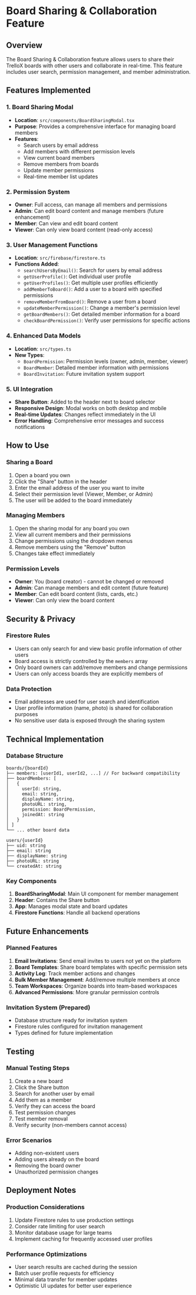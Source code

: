# Board Sharing & Collaboration Feature

## Overview
The Board Sharing & Collaboration feature allows users to share their TrelloX boards with other users and collaborate in real-time. This feature includes user search, permission management, and member administration.

## Features Implemented

### 1. **Board Sharing Modal**
- **Location**: `src/components/BoardSharingModal.tsx`
- **Purpose**: Provides a comprehensive interface for managing board members
- **Features**:
  - Search users by email address
  - Add members with different permission levels
  - View current board members
  - Remove members from boards
  - Update member permissions
  - Real-time member list updates

### 2. **Permission System**
- **Owner**: Full access, can manage all members and permissions
- **Admin**: Can edit board content and manage members (future enhancement)
- **Member**: Can view and edit board content
- **Viewer**: Can only view board content (read-only access)

### 3. **User Management Functions**
- **Location**: `src/firebase/firestore.ts`
- **Functions Added**:
  - `searchUsersByEmail()`: Search for users by email address
  - `getUserProfile()`: Get individual user profile
  - `getUserProfiles()`: Get multiple user profiles efficiently
  - `addMemberToBoard()`: Add a user to a board with specified permissions
  - `removeMemberFromBoard()`: Remove a user from a board
  - `updateMemberPermission()`: Change a member's permission level
  - `getBoardMembers()`: Get detailed member information for a board
  - `checkBoardPermission()`: Verify user permissions for specific actions

### 4. **Enhanced Data Models**
- **Location**: `src/types.ts`
- **New Types**:
  - `BoardPermission`: Permission levels (owner, admin, member, viewer)
  - `BoardMember`: Detailed member information with permissions
  - `BoardInvitation`: Future invitation system support

### 5. **UI Integration**
- **Share Button**: Added to the header next to board selector
- **Responsive Design**: Modal works on both desktop and mobile
- **Real-time Updates**: Changes reflect immediately in the UI
- **Error Handling**: Comprehensive error messages and success notifications

## How to Use

### Sharing a Board
1. Open a board you own
2. Click the "Share" button in the header
3. Enter the email address of the user you want to invite
4. Select their permission level (Viewer, Member, or Admin)
5. The user will be added to the board immediately

### Managing Members
1. Open the sharing modal for any board you own
2. View all current members and their permissions
3. Change permissions using the dropdown menus
4. Remove members using the "Remove" button
5. Changes take effect immediately

### Permission Levels
- **Owner**: You (board creator) - cannot be changed or removed
- **Admin**: Can manage members and edit content (future feature)
- **Member**: Can edit board content (lists, cards, etc.)
- **Viewer**: Can only view the board content

## Security & Privacy

### Firestore Rules
- Users can only search for and view basic profile information of other users
- Board access is strictly controlled by the `members` array
- Only board owners can add/remove members and change permissions
- Users can only access boards they are explicitly members of

### Data Protection
- Email addresses are used for user search and identification
- User profile information (name, photo) is shared for collaboration purposes
- No sensitive user data is exposed through the sharing system

## Technical Implementation

### Database Structure
```
boards/{boardId}
├── members: [userId1, userId2, ...] // For backward compatibility
├── boardMembers: [
│   {
│     userId: string,
│     email: string,
│     displayName: string,
│     photoURL: string,
│     permission: BoardPermission,
│     joinedAt: string
│   }
│ ]
└── ... other board data

users/{userId}
├── uid: string
├── email: string
├── displayName: string
├── photoURL: string
└── createdAt: string
```

### Key Components
1. **BoardSharingModal**: Main UI component for member management
2. **Header**: Contains the Share button
3. **App**: Manages modal state and board updates
4. **Firestore Functions**: Handle all backend operations

## Future Enhancements

### Planned Features
1. **Email Invitations**: Send email invites to users not yet on the platform
2. **Board Templates**: Share board templates with specific permission sets
3. **Activity Log**: Track member actions and changes
4. **Bulk Member Management**: Add/remove multiple members at once
5. **Team Workspaces**: Organize boards into team-based workspaces
6. **Advanced Permissions**: More granular permission controls

### Invitation System (Prepared)
- Database structure ready for invitation system
- Firestore rules configured for invitation management
- Types defined for future implementation

## Testing

### Manual Testing Steps
1. Create a new board
2. Click the Share button
3. Search for another user by email
4. Add them as a member
5. Verify they can access the board
6. Test permission changes
7. Test member removal
8. Verify security (non-members cannot access)

### Error Scenarios
- Adding non-existent users
- Adding users already on the board
- Removing the board owner
- Unauthorized permission changes

## Deployment Notes

### Production Considerations
1. Update Firestore rules to use production settings
2. Consider rate limiting for user search
3. Monitor database usage for large teams
4. Implement caching for frequently accessed user profiles

### Performance Optimizations
- User search results are cached during the session
- Batch user profile requests for efficiency
- Minimal data transfer for member updates
- Optimistic UI updates for better user experience

